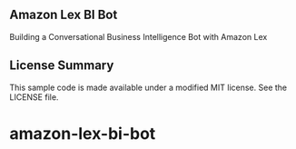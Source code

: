 ## Amazon Lex BI Bot

Building a Conversational Business Intelligence Bot with Amazon Lex

## License Summary

This sample code is made available under a modified MIT license. See the LICENSE file.
# amazon-lex-bi-bot
